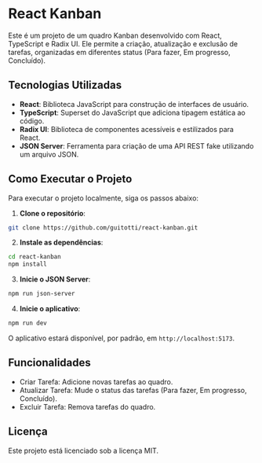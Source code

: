 # React Kanban

Este é um projeto de um quadro Kanban desenvolvido com React, TypeScript e Radix UI. Ele permite a criação, atualização e exclusão de tarefas, organizadas em diferentes status (Para fazer, Em progresso, Concluído).

## Tecnologias Utilizadas

- **React**: Biblioteca JavaScript para construção de interfaces de usuário.
- **TypeScript**: Superset do JavaScript que adiciona tipagem estática ao código.
- **Radix UI**: Biblioteca de componentes acessíveis e estilizados para React.
- **JSON Server**: Ferramenta para criação de uma API REST fake utilizando um arquivo JSON.

## Como Executar o Projeto

Para executar o projeto localmente, siga os passos abaixo:

1. **Clone o repositório**:
  ```bash
  git clone https://github.com/guitotti/react-kanban.git
  ```

2. **Instale as dependências**:
  ```bash
  cd react-kanban
  npm install
  ```

3. **Inicie o JSON Server**:
  ```bash
  npm run json-server
  ```

4. **Inicie o aplicativo**:
  ```bash
  npm run dev
  ```

O aplicativo estará disponível, por padrão, em `http://localhost:5173`.


## Funcionalidades

- Criar Tarefa: Adicione novas tarefas ao quadro.
- Atualizar Tarefa: Mude o status das tarefas (Para fazer, Em progresso, Concluído).
- Excluir Tarefa: Remova tarefas do quadro.

## Licença
Este projeto está licenciado sob a licença MIT.
